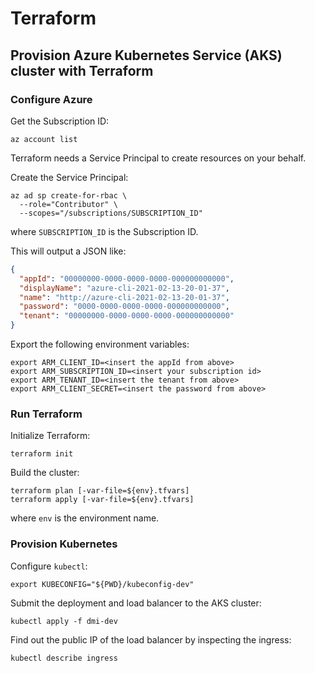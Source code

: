# Terraform

## Provision Azure Kubernetes Service (AKS) cluster with Terraform

### Configure Azure

Get the Subscription ID:
````
az account list
````

Terraform needs a Service Principal to create resources on your behalf. 

Create the Service Principal:
````
az ad sp create-for-rbac \
  --role="Contributor" \
  --scopes="/subscriptions/SUBSCRIPTION_ID"
````
where `SUBSCRIPTION_ID` is the Subscription ID.

This will output a JSON like:
````json
{
  "appId": "00000000-0000-0000-0000-000000000000",
  "displayName": "azure-cli-2021-02-13-20-01-37",
  "name": "http://azure-cli-2021-02-13-20-01-37",
  "password": "0000-0000-0000-0000-000000000000",
  "tenant": "00000000-0000-0000-0000-000000000000"
}
````

Export the following environment variables:
````
export ARM_CLIENT_ID=<insert the appId from above>
export ARM_SUBSCRIPTION_ID=<insert your subscription id>
export ARM_TENANT_ID=<insert the tenant from above>
export ARM_CLIENT_SECRET=<insert the password from above>
````

### Run Terraform

Initialize Terraform:
````
terraform init
````

Build the cluster:
````
terraform plan [-var-file=${env}.tfvars]
terraform apply [-var-file=${env}.tfvars]
````
where `env` is the environment name.

### Provision Kubernetes

Configure `kubectl`:
````
export KUBECONFIG="${PWD}/kubeconfig-dev"
````

Submit the deployment and load balancer to the AKS cluster:
````
kubectl apply -f dmi-dev
````

Find out the public IP of the load balancer by inspecting the ingress:
````
kubectl describe ingress
````
